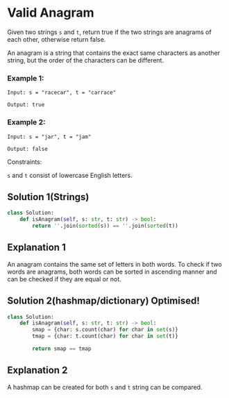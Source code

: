 # Valid Anagram
Given two strings `s` and `t`, return true if the two strings are anagrams of each other, otherwise return false.

An anagram is a string that contains the exact same characters as another string, but the order of the characters can be different.

### Example 1:

```
Input: s = "racecar", t = "carrace"

Output: true
```

### Example 2:
```
Input: s = "jar", t = "jam"

Output: false
```
Constraints:

`s` and `t` consist of lowercase English letters.

## Solution 1(Strings)

```python
class Solution:
    def isAnagram(self, s: str, t: str) -> bool:
        return ''.join(sorted(s)) == ''.join(sorted(t))
```
## Explanation 1
An anagram contains the same set of letters in both words. To check if two words are anagrams, both words can be sorted in ascending manner and can be checked if they are equal or not.

## Solution 2(hashmap/dictionary) Optimised!
```python
class Solution:
    def isAnagram(self, s: str, t: str) -> bool:
        smap = {char: s.count(char) for char in set(s)}
        tmap = {char: t.count(char) for char in set(t)}

        return smap == tmap
```
## Explanation 2
A hashmap can be created for both `s` and `t` string can be compared.
